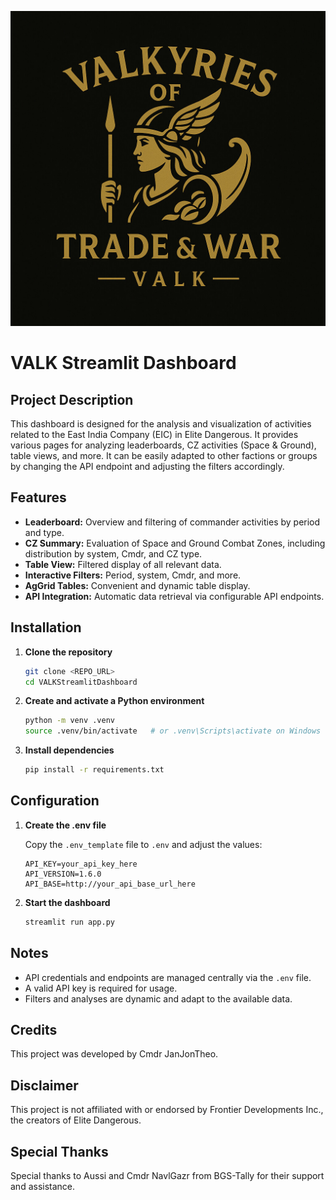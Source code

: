 ![VALT Logo](assets/VALT_logo.jpg)

# VALK Streamlit Dashboard

## Project Description

This dashboard is designed for the analysis and visualization of activities related to the East India Company (EIC) in Elite Dangerous. It provides various pages for analyzing leaderboards, CZ activities (Space & Ground), table views, and more.
It can be easily adapted to other factions or groups by changing the API endpoint and adjusting the filters accordingly.

## Features

- **Leaderboard:** Overview and filtering of commander activities by period and type.
- **CZ Summary:** Evaluation of Space and Ground Combat Zones, including distribution by system, Cmdr, and CZ type.
- **Table View:** Filtered display of all relevant data.
- **Interactive Filters:** Period, system, Cmdr, and more.
- **AgGrid Tables:** Convenient and dynamic table display.
- **API Integration:** Automatic data retrieval via configurable API endpoints.

## Installation

1. **Clone the repository**
   ```bash
   git clone <REPO_URL>
   cd VALKStreamlitDashboard
   ```

2. **Create and activate a Python environment**
   ```bash
   python -m venv .venv
   source .venv/bin/activate   # or .venv\Scripts\activate on Windows
   ```

3. **Install dependencies**
   ```bash
   pip install -r requirements.txt
   ```

## Configuration

1. **Create the .env file**

   Copy the `.env_template` file to `.env` and adjust the values:

   ```env
   API_KEY=your_api_key_here
   API_VERSION=1.6.0
   API_BASE=http://your_api_base_url_here
   ```

2. **Start the dashboard**
   ```bash
   streamlit run app.py
   ```

## Notes

- API credentials and endpoints are managed centrally via the `.env` file.
- A valid API key is required for usage.
- Filters and analyses are dynamic and adapt to the available data.

## Credits
This project was developed by Cmdr JanJonTheo.

## Disclaimer
This project is not affiliated with or endorsed by Frontier Developments Inc., the creators of Elite Dangerous.

## Special Thanks
Special thanks to Aussi and Cmdr NavlGazr from BGS-Tally for their support and assistance.